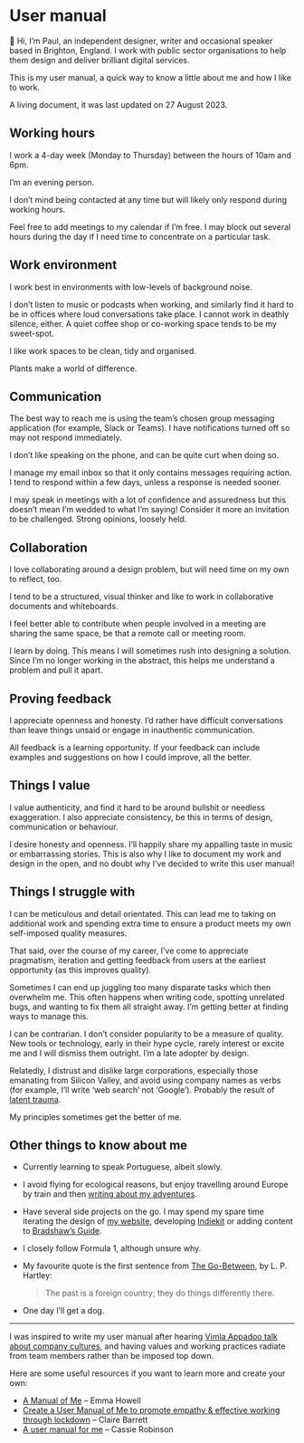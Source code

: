 # User manual

👋 Hi, I’m Paul, an independent designer, writer and occasional speaker based in Brighton, England. I work with public sector organisations to help them design and deliver brilliant digital services.

This is my user manual, a quick way to know a little about me and how I like to work.

A living document, it was last updated on 27 August 2023.

## Working hours

I work a 4-day week (Monday to Thursday) between the hours of 10am and 6pm.

I’m an evening person.

I don’t mind being contacted at any time but will likely only respond during working hours.

Feel free to add meetings to my calendar if I’m free. I may block out several hours during the day if I need time to concentrate on a particular task.

## Work environment

I work best in environments with low-levels of background noise.

I don’t listen to music or podcasts when working, and similarly find it hard to be in offices where loud conversations take place. I cannot work in deathly silence, either. A quiet coffee shop or co-working space tends to be my sweet-spot.

I like work spaces to be clean, tidy and organised.

Plants make a world of difference.

## Communication

The best way to reach me is using the team’s chosen group messaging application (for example, Slack or Teams). I have notifications turned off so may not respond immediately.

I don’t like speaking on the phone, and can be quite curt when doing so.

I manage my email inbox so that it only contains messages requiring action. I tend to respond within a few days, unless a response is needed sooner.

I may speak in meetings with a lot of confidence and assuredness but this doesn’t mean I’m wedded to what I’m saying! Consider it more an invitation to be challenged. Strong opinions, loosely held.

## Collaboration

I love collaborating around a design problem, but will need time on my own to reflect, too.

I tend to be a structured, visual thinker and like to work in collaborative documents and whiteboards. 

I feel better able to contribute when people involved in a meeting are sharing the same space, be that a remote call or meeting room.

I learn by doing. This means I will sometimes rush into designing a solution. Since I’m no longer working in the abstract, this helps me understand a problem and pull it apart.

## Proving feedback

I appreciate openness and honesty. I’d rather have difficult conversations than leave things unsaid or engage in inauthentic communication.

All feedback is a learning opportunity. If your feedback can include examples and suggestions on how I could improve, all the better.

## Things I value

I value authenticity, and find it hard to be around bullshit or needless exaggeration. I also appreciate consistency, be this in terms of design, communication or behaviour.

I desire honesty and openness. I’ll happily share my appalling taste in music or embarrassing stories. This is also why I like to document my work and design in the open, and no doubt why I’ve decided to write this user manual!

## Things I struggle with

I can be meticulous and detail orientated. This can lead me to taking on additional work and spending extra time to ensure a product meets my own self-imposed quality measures.

That said, over the course of my career, I’ve come to appreciate pragmatism, iteration and getting feedback from users at the earliest opportunity (as this improves quality).

Sometimes I can end up juggling too many disparate tasks which then overwhelm me. This often happens when writing code, spotting unrelated bugs, and wanting to fix them all straight away. I’m getting better at finding ways to manage this.

I can be contrarian. I don’t consider popularity to be a measure of quality. New tools or technology, early in their hype cycle, rarely interest or excite me and I will dismiss them outright. I’m a late adopter by design.

Relatedly, I distrust and dislike large corporations, especially those emanating from Silicon Valley, and avoid using company names as verbs (for example, I’ll write ‘web search’ not ‘Google’). Probably the result of [latent trauma](https://paulrobertlloyd.com/2015/341/a1/peaceful_reflection/).

My principles sometimes get the better of me.

## Other things to know about me

* Currently learning to speak Portuguese, albeit slowly.
* I avoid flying for ecological reasons, but enjoy travelling around Europe by train and then [writing about my adventures](https://paulrobertlloyd.com/categories/travel/).
* Have several side projects on the go. I may spend my spare time iterating the design of [my website](https://paulrobertlloyd.com), developing [Indiekit](https://getindiekit.com) or adding content to [Bradshaw’s Guide](https://beta.bradshaws.guide).
* I closely follow Formula 1, although unsure why.
* My favourite quote is the first sentence from [The Go-Between](https://en.wikipedia.org/wiki/The_Go-Between), by L. P. Hartley:

    > The past is a foreign country; they do things differently there.

* One day I’ll get a dog.

* * *

I was inspired to write my user manual after hearing [Vimla Appadoo talk about company cultures](https://2023.uxlondon.com/speakers/vimla-appadoo/), and having values and working practices radiate from team members rather than be imposed top down.

Here are some useful resources if you want to learn more and create your own:

* [A Manual of Me](https://designedandmade.substack.com/p/a-manual-of-me) – Emma Howell
* [Create a User Manual of Me to promote empathy & effective working through lockdown](https://medium.com/@_clairebarrett_/c0b4bfc5eddf) – Claire Barrett
* [A user manual for me](https://cassierobinson.medium.com/d3a851fbc694) – Cassie Robinson
